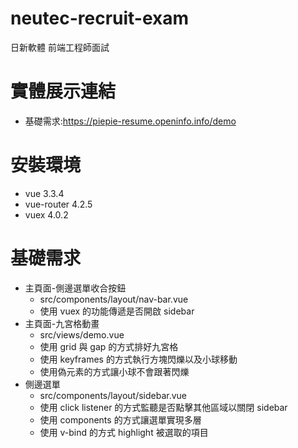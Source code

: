 # neutec-recruit-exam
日新軟體 前端工程師面試

# 實體展示連結
* 基礎需求:https://piepie-resume.openinfo.info/demo

# 安裝環境
* vue         3.3.4
* vue-router  4.2.5
* vuex        4.0.2

# 基礎需求
* 主頁面-側邊選單收合按鈕
    * src/components/layout/nav-bar.vue
    * 使用 vuex 的功能傳遞是否開啟 sidebar
* 主頁面-九宮格動畫
    * src/views/demo.vue
    * 使用 grid 與 gap 的方式排好九宮格
    * 使用 keyframes 的方式執行方塊閃爍以及小球移動
    * 使用偽元素的方式讓小球不會跟著閃爍
* 側邊選單
    * src/components/layout/sidebar.vue
    * 使用 click listener 的方式監聽是否點擊其他區域以關閉 sidebar
    * 使用 components 的方式讓選單實現多層
    * 使用 v-bind 的方式 highlight 被選取的項目